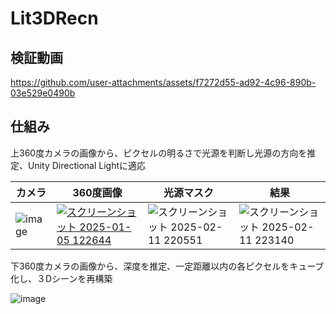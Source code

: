 # Lit3DRecn
 

## 検証動画

https://github.com/user-attachments/assets/f7272d55-ad92-4c96-890b-03e529e0490b

## 仕組み
上360度カメラの画像から、ピクセルの明るさで光源を判断し光源の方向を推定、Unity Directional Lightに適応

|カメラ|360度画像|光源マスク|結果|
|---|---|---|---|
|![image](https://github.com/user-attachments/assets/18f011ca-5914-447e-83a2-cda49ebdcc4e)|[![スクリーンショット 2025-01-05 122644](https://github.com/user-attachments/assets/28eaf3aa-78ef-411a-b27f-b45486394122)](https://scrapbox.io/files/676ba270153c59c6f70bc59a.png)|![スクリーンショット 2025-02-11 220551](https://github.com/user-attachments/assets/69e28ed3-e252-4e20-b0f2-33aa880ad82b)|![スクリーンショット 2025-02-11 223140](https://github.com/user-attachments/assets/cc258f9f-cd30-4a14-850f-0a21472e105f)


下360度カメラの画像から、深度を推定、一定距離以内の各ピクセルをキューブ化し、３Dシーンを再構築

![image](https://github.com/user-attachments/assets/a7dbab2c-b233-44f8-909a-201e5cbf8595)




